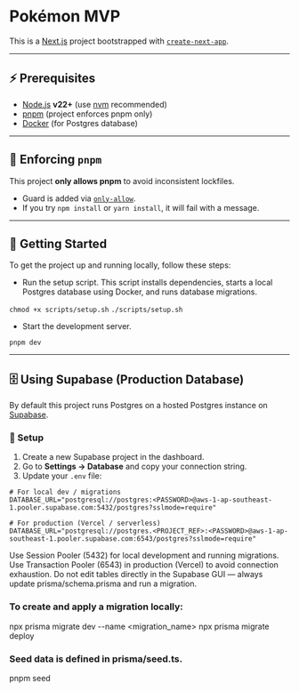 # Pokémon MVP

This is a [Next.js](https://nextjs.org/) project bootstrapped with [`create-next-app`](https://github.com/vercel/next.js/tree/canary/packages/create-next-app).

---

## ⚡ Prerequisites

- [Node.js](https://nodejs.org/) **v22+** (use [nvm](https://github.com/nvm-sh/nvm) recommended)
- [pnpm](https://pnpm.io/) (project enforces pnpm only)
- [Docker](https://www.docker.com/) (for Postgres database)

---

## 🚫 Enforcing `pnpm`

This project **only allows pnpm** to avoid inconsistent lockfiles.

- Guard is added via [`only-allow`](https://github.com/pnpm/only-allow).
- If you try `npm install` or `yarn install`, it will fail with a message.

---

## 🚀 Getting Started

To get the project up and running locally, follow these steps:

- Run the setup script. This script installs dependencies, starts a local Postgres database using Docker, and runs database migrations.

`chmod +x scripts/setup.sh`
`./scripts/setup.sh`

- Start the development server.

`pnpm dev`

---

## 🗄️ Using Supabase (Production Database)

By default this project runs Postgres on a hosted Postgres instance on [Supabase](https://supabase.com/).

### 🔑 Setup

1. Create a new Supabase project in the dashboard.
2. Go to **Settings → Database** and copy your connection string.
3. Update your `.env` file:

```env
# For local dev / migrations
DATABASE_URL="postgresql://postgres:<PASSWORD>@aws-1-ap-southeast-1.pooler.supabase.com:5432/postgres?sslmode=require"

# For production (Vercel / serverless)
DATABASE_URL="postgresql://postgres.<PROJECT_REF>:<PASSWORD>@aws-1-ap-southeast-1.pooler.supabase.com:6543/postgres?sslmode=require"

```

Use Session Pooler (5432) for local development and running migrations.
Use Transaction Pooler (6543) in production (Vercel) to avoid connection exhaustion.
Do not edit tables directly in the Supabase GUI — always update prisma/schema.prisma and run a migration.

### To create and apply a migration locally:

npx prisma migrate dev --name <migration_name>
npx prisma migrate deploy

### Seed data is defined in prisma/seed.ts.

pnpm seed
